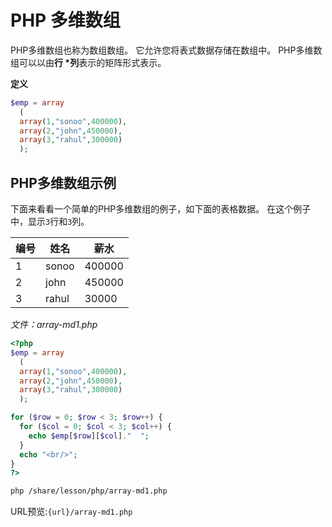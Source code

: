 # PHP 多维数组

PHP多维数组也称为数组数组。 它允许您将表式数据存储在数组中。 PHP多维数组可以以由**行 \*列**表示的矩阵形式表示。

**定义**

```php
$emp = array  
  (  
  array(1,"sonoo",400000),  
  array(2,"john",450000),  
  array(3,"rahul",300000)  
  );
```

## PHP多维数组示例

下面来看看一个简单的PHP多维数组的例子，如下面的表格数据。 在这个例子中，显示`3`行和`3`列。

| 编号 | 姓名  | 薪水   |
| ---- | ----- | ------ |
| 1    | sonoo | 400000 |
| 2    | john  | 450000 |
| 3    | rahul | 30000  |

*文件：array-md1.php*

```php
<?php    
$emp = array  
  (  
  array(1,"sonoo",400000),  
  array(2,"john",450000),  
  array(3,"rahul",300000)  
  );  

for ($row = 0; $row < 3; $row++) {  
  for ($col = 0; $col < 3; $col++) {  
    echo $emp[$row][$col]."  ";  
  }  
  echo "<br/>";  
}  
?>
```

```bash
php /share/lesson/php/array-md1.php
```

URL预览:`{url}/array-md1.php`